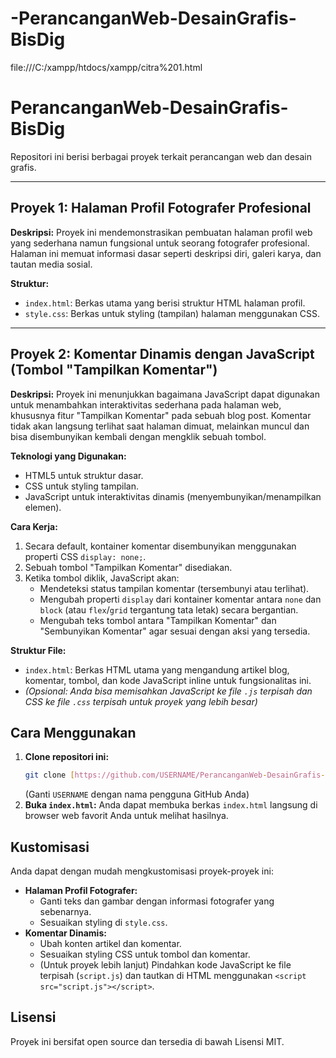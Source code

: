 # -PerancanganWeb-DesainGrafis-BisDig

file:///C:/xampp/htdocs/xampp/citra%201.html


# PerancanganWeb-DesainGrafis-BisDig

Repositori ini berisi berbagai proyek terkait perancangan web dan desain grafis.

---

## Proyek 1: Halaman Profil Fotografer Profesional

**Deskripsi:**
Proyek ini mendemonstrasikan pembuatan halaman profil web yang sederhana namun fungsional untuk seorang fotografer profesional. Halaman ini memuat informasi dasar seperti deskripsi diri, galeri karya, dan tautan media sosial.

**Struktur:**
* `index.html`: Berkas utama yang berisi struktur HTML halaman profil.
* `style.css`: Berkas untuk styling (tampilan) halaman menggunakan CSS.

---

## Proyek 2: Komentar Dinamis dengan JavaScript (Tombol "Tampilkan Komentar")

**Deskripsi:**
Proyek ini menunjukkan bagaimana JavaScript dapat digunakan untuk menambahkan interaktivitas sederhana pada halaman web, khususnya fitur "Tampilkan Komentar" pada sebuah blog post. Komentar tidak akan langsung terlihat saat halaman dimuat, melainkan muncul dan bisa disembunyikan kembali dengan mengklik sebuah tombol.

**Teknologi yang Digunakan:**
* HTML5 untuk struktur dasar.
* CSS untuk styling tampilan.
* JavaScript untuk interaktivitas dinamis (menyembunyikan/menampilkan elemen).

**Cara Kerja:**
1.  Secara default, kontainer komentar disembunyikan menggunakan properti CSS `display: none;`.
2.  Sebuah tombol "Tampilkan Komentar" disediakan.
3.  Ketika tombol diklik, JavaScript akan:
    * Mendeteksi status tampilan komentar (tersembunyi atau terlihat).
    * Mengubah properti `display` dari kontainer komentar antara `none` dan `block` (atau `flex`/`grid` tergantung tata letak) secara bergantian.
    * Mengubah teks tombol antara "Tampilkan Komentar" dan "Sembunyikan Komentar" agar sesuai dengan aksi yang tersedia.

**Struktur File:**
* `index.html`: Berkas HTML utama yang mengandung artikel blog, komentar, tombol, dan kode JavaScript inline untuk fungsionalitas ini.
* *(Opsional: Anda bisa memisahkan JavaScript ke file `.js` terpisah dan CSS ke file `.css` terpisah untuk proyek yang lebih besar)*

## Cara Menggunakan

1.  **Clone repositori ini:**
    ```bash
    git clone [https://github.com/USERNAME/PerancanganWeb-DesainGrafis-BisDig.git](https://github.com/USERNAME/PerancanganWeb-DesainGrafis-BisDig.git)
    ```
    (Ganti `USERNAME` dengan nama pengguna GitHub Anda)
2.  **Buka `index.html`:** Anda dapat membuka berkas `index.html` langsung di browser web favorit Anda untuk melihat hasilnya.

## Kustomisasi

Anda dapat dengan mudah mengkustomisasi proyek-proyek ini:

* **Halaman Profil Fotografer:**
    * Ganti teks dan gambar dengan informasi fotografer yang sebenarnya.
    * Sesuaikan styling di `style.css`.
* **Komentar Dinamis:**
    * Ubah konten artikel dan komentar.
    * Sesuaikan styling CSS untuk tombol dan komentar.
    * (Untuk proyek lebih lanjut) Pindahkan kode JavaScript ke file terpisah (`script.js`) dan tautkan di HTML menggunakan `<script src="script.js"></script>`.

## Lisensi

Proyek ini bersifat open source dan tersedia di bawah Lisensi MIT.
